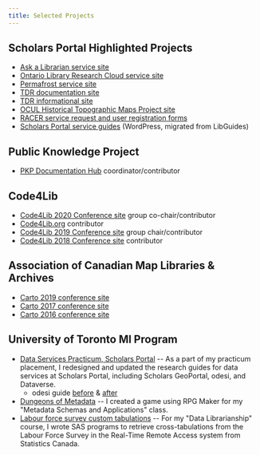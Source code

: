 ```yaml
---
title: Selected Projects
---
```


## Scholars Portal Highlighted Projects

* [Ask a Librarian service site](https://ask.scholarsportal.info/)
* [Ontario Library Research Cloud service site](https://cloud.scholarsportal.info/)
* [Permafrost service site](https://permafrost.scholarsportal.info)
* [TDR documentation site](https://tdrdocs.scholarsportal.info/)
* [TDR informational site](https://tdr.scholarsportal.info)
* [OCUL Historical Topographic Maps Project site](https://ocul.on.ca/topomaps/)
* [RACER service request and user registration forms](https://racerforms.scholarsportal.info/)
* [Scholars Portal service guides](https://learn.scholarsportal.info) (WordPress, migrated from LibGuides)

## Public Knowledge Project

* [PKP Documentation Hub](https://docs.pkp.sfu.ca/) coordinator/contributor

## Code4Lib

* [Code4Lib 2020 Conference site](https://2020.code4lib.org) group co-chair/contributor
* [Code4Lib.org](https://code4lib.org) contributor
* [Code4Lib 2019 Conference site](https://2019.code4lib.org) group chair/contributor
* [Code4Lib 2018 Conference site](https://2018.code4lib.org) contributor

## Association of Canadian Map Libraries & Archives

* [Carto 2019 conference site](https://acmla-acacc.ca/carto2019/)
* [Carto 2017 conference site](https://acmla-acacc.ca/carto2017/)
* [Carto 2016 conference site](https://acmla-acacc.ca/carto2016/)

## University of Toronto MI Program

* [Data Services Practicum, Scholars Portal](/docs/PracticumPoster.pdf) -- As a part of my practicum placement, I redesigned and updated the research guides for data services at Scholars Portal, including Scholars GeoPortal, odesi, and Dataverse.
  * odesi guide [before](/img/guide_before.png) & [after](/img/guide_after.png)
* [Dungeons of Metadata](https://www.youtube.com/watch?v=y4afH4-yFO4&list=UUOxogznliCU4qfytCvAr8_g) -- I created a game using RPG Maker for my "Metadata Schemas and Applications" class.
* [Labour force survey custom tabulations](http://hdl.handle.net/10864/10949) -- For my "Data Librarianship" course, I wrote SAS programs to retrieve cross-tabulations from the Labour Force Survey in the Real-Time Remote Access system from Statistics Canada.